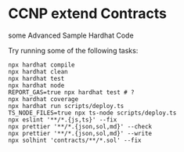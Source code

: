 # CCNP extend Contracts
some Advanced Sample Hardhat Code

Try running some of the following tasks:

```shell
npx hardhat compile
npx hardhat clean
npx hardhat test
npx hardhat node
REPORT_GAS=true npx hardhat test # ?
npx hardhat coverage
npx hardhat run scripts/deploy.ts
TS_NODE_FILES=true npx ts-node scripts/deploy.ts
npx eslint '**/*.{js,ts}' --fix
npx prettier '**/*.{json,sol,md}' --check
npx prettier '**/*.{json,sol,md}' --write
npx solhint 'contracts/**/*.sol' --fix
```
